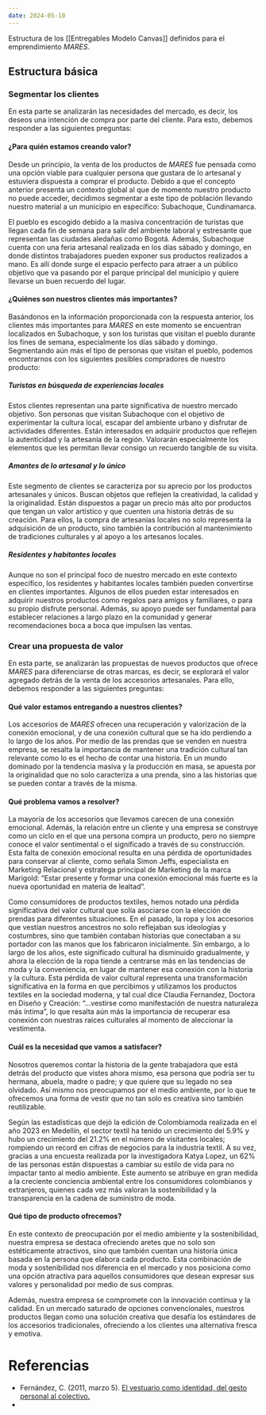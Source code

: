 ```yaml
---
date: 2024-05-10
---
```


Estructura de los [[Entregables Modelo Canvas]] definidos para el emprendimiento *MARES*.

## Estructura básica
### Segmentar los clientes
En esta parte se analizarán las necesidades del mercado, es decir, los deseos una intención de compra por parte del cliente. Para esto, debemos responder a las siguientes preguntas:

#### ¿Para quién estamos creando valor?
Desde un principio, la venta de los productos de *MARES* fue pensada como una opción viable para cualquier persona que gustara de lo artesanal y estuviera dispuesta a comprar el producto. Debido a que el concepto anterior presenta un contexto global al que de momento nuestro producto no puede acceder, decidimos segmentar a este tipo de población llevando nuestro material a un municipio en específico: Subachoque, Cundinamarca.

El pueblo es escogido debido a la masiva concentración de turistas que llegan cada fin de semana para salir del ambiente laboral y estresante que representan las ciudades aledañas como Bogotá. Además, Subachoque cuenta con una feria artesanal realizada en los días sábado y domingo, en donde distintos trabajadores pueden exponer sus productos realizados a mano. Es allí donde surge el espacio perfecto para atraer a un público objetivo que va pasando por el parque principal del municipio y quiere llevarse un buen recuerdo del lugar.
#### ¿Quiénes son nuestros clientes más importantes?

Basándonos en la información proporcionada con la respuesta anterior, los clientes más importantes para *MARES* en este momento se encuentran localizados en Subachoque, y son los turistas que visitan el pueblo durante los fines de semana, especialmente los días sábado y domingo. Segmentando aún más el tipo de personas que visitan el pueblo, podemos encontrarnos con los siguientes posibles compradores de nuestro producto:

##### Turistas en búsqueda de experiencias locales
Estos clientes representan una parte significativa de nuestro mercado objetivo. Son personas que visitan Subachoque con el objetivo de experimentar la cultura local, escapar del ambiente urbano y disfrutar de actividades diferentes. Están interesados en adquirir productos que reflejen la autenticidad y la artesanía de la región. Valorarán especialmente los elementos que les permitan llevar consigo un recuerdo tangible de su visita.

##### Amantes de lo artesanal y lo único
Este segmento de clientes se caracteriza por su aprecio por los productos artesanales y únicos. Buscan objetos que reflejen la creatividad, la calidad y la originalidad. Están dispuestos a pagar un precio más alto por productos que tengan un valor artístico y que cuenten una historia detrás de su creación. Para ellos, la compra de artesanías locales no solo representa la adquisición de un producto, sino también la contribución al mantenimiento de tradiciones culturales y al apoyo a los artesanos locales.

##### Residentes y habitantes locales
Aunque no son el principal foco de nuestro mercado en este contexto específico, los residentes y habitantes locales también pueden convertirse en clientes importantes. Algunos de ellos pueden estar interesados en adquirir nuestros productos como regalos para amigos y familiares, o para su propio disfrute personal. Además, su apoyo puede ser fundamental para establecer relaciones a largo plazo en la comunidad y generar recomendaciones boca a boca que impulsen las ventas.
### Crear una propuesta de valor
En esta parte, se analizarán las propuestas de nuevos productos que ofrece *MARES* para diferenciarse de otras marcas, es decir, se explorará el valor agregado detrás de la venta de los accesorios artesanales. Para ello, debemos responder a las siguientes preguntas:

#### Qué valor estamos entregando a nuestros clientes?
Los accesorios de *MARES* ofrecen una recuperación y valorización de la conexión emocional, y de una conexión cultural que se ha ido perdiendo a lo largo de los años. Por medio de las prendas que se venden en nuestra empresa, se resalta la importancia de mantener una tradición cultural tan relevante como lo es el hecho de contar una historia. En un mundo dominado por la tendencia masiva y la producción en masa, se apuesta por la originalidad que no solo caracteriza a una prenda, sino a las historias que se pueden contar a través de la misma.

#### Qué problema vamos a resolver?
La mayoría de los accesorios que llevamos carecen de una conexión emocional. Además, la relación entre un cliente y una empresa se construye como un ciclo en el que una persona compra un producto, pero no siempre conoce el valor sentimental o el significado a través de su construcción. Esta falta de conexión emocional resulta en una pérdida de oportunidades para conservar al cliente, como señala Simon Jeffs, especialista en Marketing Relacional y estratega principal de Marketing de la marca Marigold: “Estar presente y formar una conexión emocional más fuerte es la nueva oportunidad en materia de lealtad”. 

Como consumidores de productos textiles, hemos notado una pérdida significativa del valor cultural que solía asociarse con la elección de prendas para diferentes situaciones. En el pasado, la ropa y los accesorios que vestían nuestros ancestros no solo reflejaban sus ideologías y costumbres, sino que también contaban historias que conectaban a su portador con las manos que los fabricaron inicialmente. Sin embargo, a lo largo de los años, este significado cultural ha disminuido gradualmente, y ahora la elección de la ropa tiende a centrarse más en las tendencias de moda y la conveniencia, en lugar de mantener esa conexión con la historia y la cultura. Esta pérdida de valor cultural representa una transformación significativa en la forma en que percibimos y utilizamos los productos textiles en la sociedad moderna, y tal cual dice Claudia Fernandez, Doctora en Diseño y Creación: “…vestirse como manifestación de nuestra naturaleza más íntima”, lo que resalta aún más la importancia de recuperar esa conexión con nuestras raíces culturales al momento de aleccionar la vestimenta.

#### Cuál es la necesidad que vamos a satisfacer?
Nosotros queremos contar la historia de la gente trabajadora que está detrás del producto que vistes ahora mismo, esa persona que podría ser tu hermana, abuela, madre o padre; y que quiere que su legado no sea olvidado. Así mismo nos preocupamos por el medio ambiente, por lo que te ofrecemos una forma de vestir que no tan solo es creativa sino también reutilizable.

Según las estadísticas que dejó la edición de Colombiamoda realizada en el año 2023 en Medellín, el sector textil ha tenido un crecimiento del 5.9% y hubo un crecimiento del 21.2% en el número de visitantes locales; rompiendo un record en cifras de negocios para la industria textil. A su vez, gracias a una encuesta realizada por la investigadora Katya Lopez, un 62% de las personas están dispuestas a cambiar su estilo de vida para no impactar tanto al medio ambiente. Este aumento se atribuye en gran medida a la creciente conciencia ambiental entre los consumidores colombianos y extranjeros, quienes cada vez más valoran la sostenibilidad y la transparencia en la cadena de suministro de moda.
#### Qué tipo de producto ofrecemos?
En este contexto de preocupación por el medio ambiente y la sostenibilidad, nuestra empresa se destaca ofreciendo aretes que no solo son estéticamente atractivos, sino que también cuentan una historia única basada en la persona que elabora cada producto. Esta combinación de moda y sostenibilidad nos diferencia en el mercado y nos posiciona como una opción atractiva para aquellos consumidores que desean expresar sus valores y personalidad por medio de sus compras. 

Además, nuestra empresa se compromete con la innovación continua y la calidad. En un mercado saturado de opciones convencionales, nuestros productos llegan como una solución creativa que desafía los estándares de los accesorios tradicionales, ofreciendo a los clientes una alternativa fresca y emotiva.

# Referencias
- Fernández, C. (2011, marzo 5). [El vestuario como identidad, del gesto personal al colectivo.](https://proyectomedussa.com/el-vestuario-como-identidad-del-gesto-personal-al-colectivo/)
- 